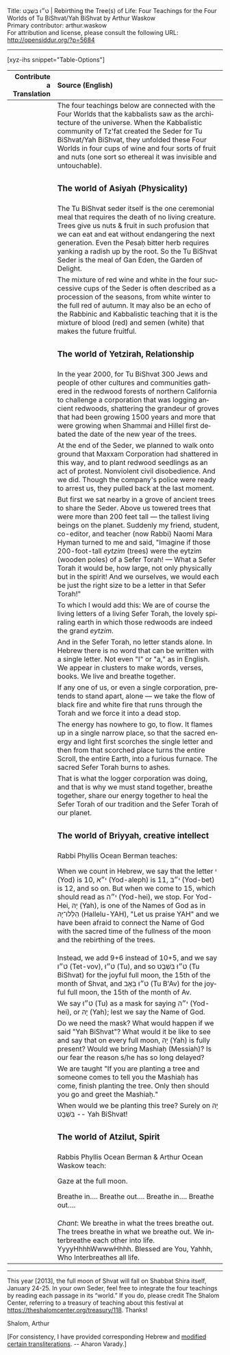 <html>
<head></head>
<body>
Title: ט״וּ בִּשְׁבָט | Rebirthing the Tree(s) of Life: Four Teachings for the Four Worlds of Tu BiShvat/Yah BiShvat by Arthur Waskow<br />
Primary contributor: arthur.waskow<br />
For attribution and license, please consult the following URL: <a href="http://opensiddur.org/?p=5684">http://opensiddur.org/?p=5684</a>
<p />
<hr />

[xyz-ihs snippet="Table-Options"]<table style="margin-left: auto; margin-right: auto;" class="draggable">
<thead><tr><th id="x" style="text-align: right;">Contribute a Translation</th><th style="text-align: left;">Source (English)</th></tr></thead>
<tbody>
<tr>
<td style="vertical-align:top;">
<div class="liturgy" lang="he">

</span></div></td>

<td style="vertical-align:top;"><div class="english" lang="en">
The four teachings below are connected with the Four Worlds that the kabbalists saw as the architecture of the universe. When the Kabbalistic community of Tz'fat created the Seder for Tu BiShvat/Yah BiShvat, they unfolded these Four Worlds in four cups of wine and four sorts of fruit and nuts (one sort so ethereal it was invisible and untouchable). 
</div></td></tr>


<tr><td style="vertical-align:top;">
<div class="liturgy" lang="he" style="text-align: right;">

</span></div></td>
 
<td style="vertical-align:top;"><div class="english" lang="en">
<h3>The world of Asiyah (Physicality)</h3>
</div></td></tr>


<tr><td style="vertical-align:top;">
<div class="liturgy" lang="he" style="text-align: right;">

</span></div></td>
 
<td style="vertical-align:top;"><div class="english" lang="en">
The Tu BiShvat seder itself is the one ceremonial meal that requires the death of no living creature. Trees give us nuts &amp; fruit in such profusion that we can eat and eat without endangering the next generation. Even the Pesaḥ bitter herb requires yanking a radish up by the root. So the Tu BiShvat Seder is the meal of Gan Eden, the Garden of Delight.
</div></td></tr>


<tr><td style="vertical-align:top;">
<div class="liturgy" lang="he" style="text-align: right;">

</span></div></td>
 
<td style="vertical-align:top;"><div class="english" lang="en">
The mixture of red wine and white in the four successive cups of the Seder is often described as a procession of the seasons, from white winter to the full red of autumn. It may also be an echo of the Rabbinic and Kabbalistic teaching that it is the mixture of blood (red) and semen (white) that makes the future fruitful.
</div></td></tr>


<tr><td style="vertical-align:top;">
<div class="liturgy" lang="he" style="text-align: right;">

</span></div></td>
 
<td style="vertical-align:top;"><div class="english" lang="en">
<h3>The world of Yetzirah, Relationship</h3>
</div></td></tr>


<tr><td style="vertical-align:top;">
<div class="liturgy" lang="he" style="text-align: right;">

</span></div></td>
 
<td style="vertical-align:top;"><div class="english" lang="en">
In the year 2000, for Tu BiShvat 300 Jews and people of other cultures and communities gathered in the redwood forests of northern California to challenge a corporation that was logging ancient redwoods, shattering the grandeur of groves that had been growing 1500 years and more that were growing when Shammai and Hillel first debated the date of the new year of the trees.
</div></td></tr>


<tr><td style="vertical-align:top;">
<div class="liturgy" lang="he" style="text-align: right;">

</span></div></td>
 
<td style="vertical-align:top;"><div class="english" lang="en">
At the end of the Seder, we planned to walk onto ground that Maxxam Corporation had shattered in this way, and to plant redwood seedlings as an act of protest. Nonviolent civil disobedience. And we did. Though the company's police were ready to arrest us, they pulled back at the last moment.
</div></td></tr>


<tr><td style="vertical-align:top;">
<div class="liturgy" lang="he" style="text-align: right;">

</span></div></td>
 
<td style="vertical-align:top;"><div class="english" lang="en">
But first we sat nearby in a grove of ancient trees to share the Seder. Above us towered trees that were more than 200 feet tall — the tallest living beings on the planet. Suddenly my friend, student, co-editor, and teacher (now Rabbi) Naomi Mara Hyman turned to me and said, "Imagine if those 200-foot-tall <em>eytzim</em> (trees) were the eytzim (wooden poles) of a Sefer Torah! — What a Sefer Torah it would be, how large, not only physically but in the spirit! And we ourselves, we would each be just the right size to be a letter in that Sefer Torah!"
</div></td></tr>


<tr><td style="vertical-align:top;">
<div class="liturgy" lang="he" style="text-align: right;">

</span></div></td>
 
<td style="vertical-align:top;"><div class="english" lang="en">
To which I would add this: We are of course the living letters of a living Sefer Torah, the lovely spiraling earth in which those redwoods are indeed the grand <em>eytzim</em>.
</div></td></tr>


<tr><td style="vertical-align:top;">
<div class="liturgy" lang="he" style="text-align: right;">

</span></div></td>
 
<td style="vertical-align:top;"><div class="english" lang="en">
And in the Sefer Torah, no letter stands alone. In Hebrew there is no word that can be written with a single letter. Not even "I" or "a," as in English. We appear in clusters to make words, verses, books. We live and breathe together.
</div></td></tr>


<tr><td style="vertical-align:top;">
<div class="liturgy" lang="he" style="text-align: right;">

</span></div></td>
 
<td style="vertical-align:top;"><div class="english" lang="en">
If any one of us, or even a single corporation, pretends to stand apart, alone — we take the flow of black fire and white fire that runs through the Torah and we force it into a dead stop.
</div></td></tr>


<tr><td style="vertical-align:top;">
<div class="liturgy" lang="he" style="text-align: right;">

</span></div></td>
 
<td style="vertical-align:top;"><div class="english" lang="en">
The energy has nowhere to go, to flow. It flames up in a single narrow place, so that the sacred energy and light first scorches the single letter and then from that scorched place turns the entire Scroll, the entire Earth, into a furious furnace. The sacred Sefer Torah burns to ashes.
</div></td></tr>


<tr><td style="vertical-align:top;">
<div class="liturgy" lang="he" style="text-align: right;">

</span></div></td>
 
<td style="vertical-align:top;"><div class="english" lang="en">
That is what the logger corporation was doing, and that is why we must stand together, breathe together, share our energy together to heal the Sefer Torah of our tradition and the Sefer Torah of our planet.
</div></td></tr>


<tr><td style="vertical-align:top;">
<div class="liturgy" lang="he" style="text-align: right;">

</span></div></td>
 
<td style="vertical-align:top;"><div class="english" lang="en">
<h3>The world of Briyyah, creative intellect</h3>
</div></td></tr>


<tr><td style="vertical-align:top;">
<div class="liturgy" lang="he" style="text-align: right;">

</span></div></td>
 
<td style="vertical-align:top;"><div class="english" lang="en">
Rabbi Phyllis Ocean Berman teaches:

When we count in Hebrew, we say that the letter <span class="liturgy-inline">י</span> (Yod) is 10, <span class="liturgy-inline">י״א</span> (Yod-aleph) is 11, <span class="liturgy-inline">י״בּ</span> (Yod-bet) is 12, and so on. But when we come to 15, which should read as <span class="liturgy-inline">י״ה</span> (Yod-hei), we stop. For Yod-Hei, <span class="liturgy-inline">יָהּ</span> (Yah), is one of the Names of God as in <span class="liturgy-inline">הַלְלוּ־יָהּ</span> (Hallelu-YAH), "Let us praise YAH" and we have been afraid to connect the Name of God with the sacred time of the fullness of the moon and the rebirthing of the trees.
</div></td></tr>


<tr><td style="vertical-align:top;">
<div class="liturgy" lang="he" style="text-align: right;">

</span></div></td>
 
<td style="vertical-align:top;"><div class="english" lang="en">
Instead, we add 9+6 instead of 10+5, and we say <span class="liturgy-inline">ט״ו</span> (Tet-vov), <span class="liturgy-inline">ט״וּ</span> (Tu), and so <span class="liturgy-inline">ט״וּ בִּשְׁבָט</span> (Tu BiShvat) for the joyful full moon, the 15th of the month of Shvat, and <span class="liturgy-inline">ט״וּ בְּאָב</span> (Tu B'Av) for the joyful full moon, the 15th of the month of Av.
</div></td></tr>


<tr><td style="vertical-align:top;">
<div class="liturgy" lang="he" style="text-align: right;">

</span></div></td>
 
<td style="vertical-align:top;"><div class="english" lang="en">
We say <span class="liturgy-inline">ט״וּ</span> (Tu) as a mask for saying <span class="liturgy-inline">י״ה</span> (Yod-hei), or <span class="liturgy-inline">יָהּ</span> (Yah); lest we say the Name of God.
</div></td></tr>


<tr><td style="vertical-align:top;">
<div class="liturgy" lang="he" style="text-align: right;">

</span></div></td>
 
<td style="vertical-align:top;"><div class="english" lang="en">
Do we need the mask? What would happen if we said "Yah BiShvat"? What would it be like to see and say that on every full moon, <span class="liturgy-inline">יָהּ</span> (Yah) is fully present? Would we bring Mashiaḥ (Messiah)? Is our fear the reason s/he has so long delayed?
</div></td></tr>


<tr><td style="vertical-align:top;">
<div class="liturgy" lang="he" style="text-align: right;">

</span></div></td>
 
<td style="vertical-align:top;"><div class="english" lang="en">
We are taught "If you are planting a tree and someone comes to tell you the Mashiaḥ has come, finish planting the tree. Only then should you go and greet the Mashiaḥ."
</div></td></tr>


<tr><td style="vertical-align:top;">
<div class="liturgy" lang="he" style="text-align: right;">

</span></div></td>
 
<td style="vertical-align:top;"><div class="english" lang="en">
When would we be planting this tree? Surely on <span class="liturgy-inline">יָהּ בִּשְׁבָט</span> -- Yah BiShvat!
</div></td></tr>


<tr><td style="vertical-align:top;">
<div class="liturgy" lang="he" style="text-align: right;">

</span></div></td>
 
<td style="vertical-align:top;"><div class="english" lang="en">
<h3>The world of Atzilut, Spirit</h3>
</div></td></tr>


<tr><td style="vertical-align:top;">
<div class="liturgy" lang="he" style="text-align: right;">

</span></div></td>
 
<td style="vertical-align:top;"><div class="english" lang="en">
Rabbis Phyllis Ocean Berman &amp; Arthur Ocean Waskow teach:

Gaze at the full moon.

Breathe in…. Breathe out…. Breathe in…. Breathe out…. 
</div></td></tr>


<tr><td style="vertical-align:top;">
<div class="liturgy" lang="he" style="text-align: right;">

</span></div></td>
 
<td style="vertical-align:top;"><div class="english" lang="en">
<em>Chant</em>:
We breathe in what the trees breathe out.
The trees breathe in what we breathe out.
We interbreathe each other into life.
YyyyHhhhWwwwHhhh.
Blessed are You, Yahhh, Who Interbreathes all life.
</div></td></tr>
</tbody></table>

<hr />

This year [2013], the full moon of Shvat will fall on Shabbat Shira itself, January 24-25. In your own Seder, feel free to integrate the four teachings by reading each passage in its “world.” If you do, please credit The Shalom Center, referring to a treasury of teaching about this festival at <a  href="https://theshalomcenter.org/treasury/118" >https://theshalomcenter.org/treasury/118</a>. Thanks!

Shalom, Arthur

[For consistency, I have provided corresponding Hebrew and <a href="https://opensiddur.org/tools/transliterate/">modified certain transliterations</a>. -- Aharon Varady.]
</body>
</html>